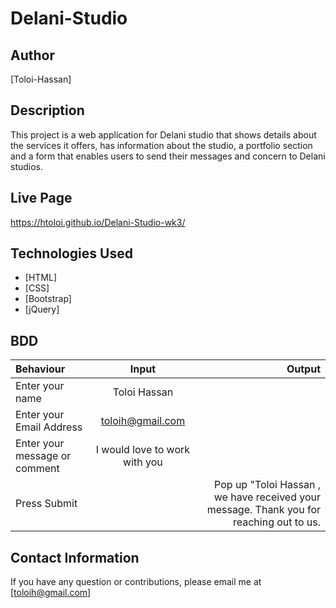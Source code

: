 # Delani-Studio
## Author
[Toloi-Hassan]
## Description
This project is a web application for Delani studio that shows details about the services it offers, has information about the studio, a portfolio section and a form that enables users to send their messages and concern to Delani studios. 

## Live Page 
https://htoloi.github.io/Delani-Studio-wk3/

## Technologies Used
* [HTML]
* [CSS]
* [Bootstrap]
* [jQuery]

## BDD
| Behaviour      | Input        | Output       |
| :------------- | :----------: | -----------: |
|  Enter your name  |   Toloi Hassan |     |
| Enter your Email Address  | toloih@gmail.com |   |
| Enter your message or comment   |  I would love to work with you     |     |
| Press Submit|     |Pop up "Toloi Hassan , we have received your message. Thank you for reaching out to us.|

## Contact Information 
If you have any question or contributions, please email me at [toloih@gmail.com]
